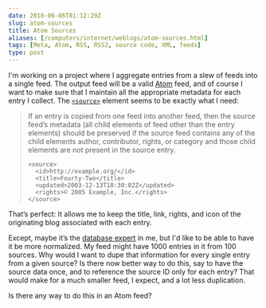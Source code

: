 ```yaml
--- 
date: 2010-06-06T01:12:29Z
slug: atom-sources
title: Atom Sources
aliases: [/computers/internet/weblogs/atom-sources.html]
tags: [Meta, Atom, RSS, RSS2, source code, XML, feeds]
type: post
---
```


I'm working on a project where I aggregate entries from a slew of feeds into a
single feed. The output feed will be a valid [Atom] feed, and of course I want
to make sure that I maintain all the appropriate metadata for each entry I
collect. The [`<source>`] element seems to be exactly what I need:

> If an entry is copied from one feed into another feed, then the source feed’s
> metadata (all child elements of feed other than the entry elements) should be
> preserved if the source feed contains any of the child elements author,
> contributor, rights, or category and those child elements are not present in
> the source entry.
>
>     <source>
>       <id>http://example.org/</id>
>       <title>Fourty-Two</title>
>       <updated>2003-12-13T18:30:02Z</updated>
>       <rights>© 2005 Example, Inc.</rights>
>     </source>

That’s perfect: It allows me to keep the title, link, rights, and icon of the
originating blog associated with each entry.

Except, maybe it’s the [database expert] in me, but I'd like to be able to have
it be more normalized. My feed might have 1000 entries in it from 100 sources.
Why would I want to dupe that information for every single entry from a given
source? Is there now better way to do this, say to have the source data once,
and to reference the source ID only for each entry? That would make for a much
smaller feed, I expect, and a lot less duplication.

Is there any way to do this in an Atom feed?

  [Atom]: http://www.atomenabled.org/
  [`<source>`]: http://www.atomenabled.org/developers/syndication/#optionalEntryElements
  [database expert]: http://www.pgexperts.com/
